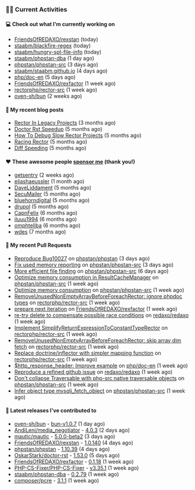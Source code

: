 ### 👨‍💻 Current Activities


#### 💻 Check out what I'm currently working on

- [FriendsOfREDAXO/rexstan](https://github.com/FriendsOfREDAXO/rexstan) (today)
- [staabm/blackfire-regex](https://github.com/staabm/blackfire-regex) (today)
- [staabm/hungry-spl-file-info](https://github.com/staabm/hungry-spl-file-info) (today)
- [staabm/phpstan-dba](https://github.com/staabm/phpstan-dba) (1 day ago)
- [phpstan/phpstan-src](https://github.com/phpstan/phpstan-src) (3 days ago)
- [staabm/staabm.github.io](https://github.com/staabm/staabm.github.io) (4 days ago)
- [php/doc-en](https://github.com/php/doc-en) (5 days ago)
- [FriendsOfREDAXO/rexfactor](https://github.com/FriendsOfREDAXO/rexfactor) (1 week ago)
- [rectorphp/rector-src](https://github.com/rectorphp/rector-src) (1 week ago)
- [oven-sh/bun](https://github.com/oven-sh/bun) (2 weeks ago)


#### 📜 My recent blog posts

- [Rector In Legacy Projects](https://staabm.github.io/2023/07/23/rector-in-legacy-projects.html) (3 months ago)
- [Doctor Rst Speedup](https://staabm.github.io/2023/05/18/doctor-rst-speedup.html) (5 months ago)
- [How To Debug Slow Rector Projects](https://staabm.github.io/2023/05/10/how-to-debug-slow-rector-projects.html) (5 months ago)
- [Racing Rector](https://staabm.github.io/2023/05/06/racing-rector.html) (5 months ago)
- [Diff Speeding](https://staabm.github.io/2023/05/01/diff-speeding.html) (5 months ago)


#### ❤️ These awesome people [sponsor me](https://github.com/sponsors/staabm) (thank you!)

- [getsentry](https://github.com/getsentry) (2 weeks ago)
- [eliashaeussler](https://github.com/eliashaeussler) (1 month ago)
- [DaveLiddament](https://github.com/DaveLiddament) (5 months ago)
- [SecuMailer](https://github.com/SecuMailer) (5 months ago)
- [bluehorndigital](https://github.com/bluehorndigital) (5 months ago)
- [drupol](https://github.com/drupol) (5 months ago)
- [CapnFelix](https://github.com/CapnFelix) (6 months ago)
- [iluuu1994](https://github.com/iluuu1994) (6 months ago)
- [omphteliba](https://github.com/omphteliba) (6 months ago)
- [wdes](https://github.com/wdes) (7 months ago)


#### 🔨 My recent Pull Requests

- [Reproduce Bug10027](https://github.com/phpstan/phpstan/pull/10028) on [phpstan/phpstan](https://github.com/phpstan/phpstan) (3 days ago)
- [Fix used memory reporting](https://github.com/phpstan/phpstan-src/pull/2686) on [phpstan/phpstan-src](https://github.com/phpstan/phpstan-src) (3 days ago)
- [More efficient file finding](https://github.com/phpstan/phpstan-src/pull/2682) on [phpstan/phpstan-src](https://github.com/phpstan/phpstan-src) (6 days ago)
- [Optimize memory consumption in ResultCacheManager](https://github.com/phpstan/phpstan-src/pull/2681) on [phpstan/phpstan-src](https://github.com/phpstan/phpstan-src) (1 week ago)
- [Optimize memory consumption](https://github.com/phpstan/phpstan-src/pull/2680) on [phpstan/phpstan-src](https://github.com/phpstan/phpstan-src) (1 week ago)
- [RemoveUnusedNonEmptyArrayBeforeForeachRector: ignore phpdoc types](https://github.com/rectorphp/rector-src/pull/5169) on [rectorphp/rector-src](https://github.com/rectorphp/rector-src) (1 week ago)
- [prepare next iteration](https://github.com/FriendsOfREDAXO/rexfactor/pull/135) on [FriendsOfREDAXO/rexfactor](https://github.com/FriendsOfREDAXO/rexfactor) (1 week ago)
- [re-try delete to compensate possible race conditions](https://github.com/redaxo/redaxo/pull/5843) on [redaxo/redaxo](https://github.com/redaxo/redaxo) (1 week ago)
- [Implement SimplifyReturnExpressionToConstantTypeRector](https://github.com/rectorphp/rector-src/pull/5167) on [rectorphp/rector-src](https://github.com/rectorphp/rector-src) (1 week ago)
- [RemoveUnusedNonEmptyArrayBeforeForeachRector: skip array dim fetch](https://github.com/rectorphp/rector-src/pull/5166) on [rectorphp/rector-src](https://github.com/rectorphp/rector-src) (1 week ago)
- [Replace doctrine/inflector with simpler mapping function](https://github.com/rectorphp/rector-src/pull/5165) on [rectorphp/rector-src](https://github.com/rectorphp/rector-src) (1 week ago)
- [$http_response_header: Improve example](https://github.com/php/doc-en/pull/2854) on [php/doc-en](https://github.com/php/doc-en) (1 week ago)
- [Reproduce a refined github issue](https://github.com/redaxo/redaxo/pull/5842) on [redaxo/redaxo](https://github.com/redaxo/redaxo) (1 week ago)
- [Don&#39;t collapse Traversable with php-src native traversable objects](https://github.com/phpstan/phpstan-src/pull/2676) on [phpstan/phpstan-src](https://github.com/phpstan/phpstan-src) (1 week ago)
- [Infer object type mysqli_fetch_object](https://github.com/phpstan/phpstan-src/pull/2675) on [phpstan/phpstan-src](https://github.com/phpstan/phpstan-src) (1 week ago)


#### 🔭 Latest releases I've contributed to

- [oven-sh/bun](https://github.com/oven-sh/bun) - [bun-v1.0.7](https://github.com/oven-sh/bun/releases/tag/bun-v1.0.7) (1 day ago)
- [AndiLeni/media_negotiator](https://github.com/AndiLeni/media_negotiator) - [4.0.3](https://github.com/AndiLeni/media_negotiator/releases/tag/4.0.3) (2 days ago)
- [mautic/mautic](https://github.com/mautic/mautic) - [5.0.0-beta2](https://github.com/mautic/mautic/releases/tag/5.0.0-beta2) (3 days ago)
- [FriendsOfREDAXO/rexstan](https://github.com/FriendsOfREDAXO/rexstan) - [1.0.140](https://github.com/FriendsOfREDAXO/rexstan/releases/tag/1.0.140) (4 days ago)
- [phpstan/phpstan](https://github.com/phpstan/phpstan) - [1.10.39](https://github.com/phpstan/phpstan/releases/tag/1.10.39) (4 days ago)
- [OskarStark/doctor-rst](https://github.com/OskarStark/doctor-rst) - [1.53.0](https://github.com/OskarStark/doctor-rst/releases/tag/1.53.0) (5 days ago)
- [FriendsOfREDAXO/rexfactor](https://github.com/FriendsOfREDAXO/rexfactor) - [0.1.18](https://github.com/FriendsOfREDAXO/rexfactor/releases/tag/0.1.18) (1 week ago)
- [PHP-CS-Fixer/PHP-CS-Fixer](https://github.com/PHP-CS-Fixer/PHP-CS-Fixer) - [v3.35.1](https://github.com/PHP-CS-Fixer/PHP-CS-Fixer/releases/tag/v3.35.1) (1 week ago)
- [staabm/phpstan-dba](https://github.com/staabm/phpstan-dba) - [0.2.79](https://github.com/staabm/phpstan-dba/releases/tag/0.2.79) (1 week ago)
- [composer/pcre](https://github.com/composer/pcre) - [3.1.1](https://github.com/composer/pcre/releases/tag/3.1.1) (1 week ago)
